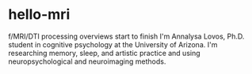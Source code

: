 # hello-mri
f/MRI/DTI processing overviews start to finish
I'm Annalysa Lovos, Ph.D. student in cognitive psychology at the University of Arizona. I'm researching memory, sleep, and artistic practice and using neuropsychological and neuroimaging methods. 
